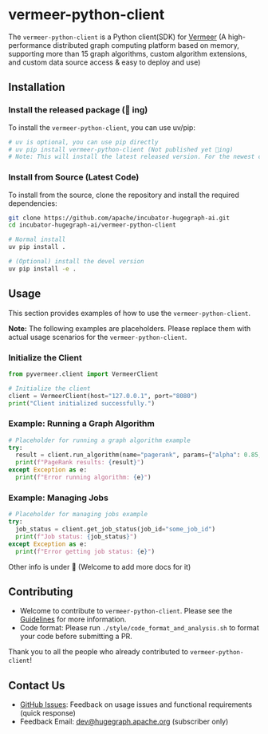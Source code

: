 # vermeer-python-client

The `vermeer-python-client` is a Python client(SDK) for [Vermeer](https://github.com/apache/incubator-hugegraph-computer/tree/master/vermeer#readme) (A high-performance distributed graph computing platform based on memory, supporting more than 15 graph algorithms, custom algorithm extensions, and custom data source access & easy to deploy and use)

## Installation

### Install the released package (🚧 ing)

To install the `vermeer-python-client`, you can use uv/pip:

```bash
# uv is optional, you can use pip directly
# uv pip install vermeer-python-client (Not published yet 🚧ing)
# Note: This will install the latest released version. For the newest code, please install from source.
```

### Install from Source (Latest Code)

To install from the source, clone the repository and install the required dependencies:

```bash
git clone https://github.com/apache/incubator-hugegraph-ai.git
cd incubator-hugegraph-ai/vermeer-python-client

# Normal install
uv pip install .

# (Optional) install the devel version
uv pip install -e .
```

## Usage

This section provides examples of how to use the `vermeer-python-client`.

**Note:** The following examples are placeholders. Please replace them with actual usage scenarios for the `vermeer-python-client`.

### Initialize the Client

```python
from pyvermeer.client import VermeerClient

# Initialize the client
client = VermeerClient(host="127.0.0.1", port="8080")
print("Client initialized successfully.")
```

### Example: Running a Graph Algorithm

```python
# Placeholder for running a graph algorithm example
try:
  result = client.run_algorithm(name="pagerank", params={"alpha": 0.85, "max_iter": 10})
  print(f"PageRank results: {result}")
except Exception as e:
  print(f"Error running algorithm: {e}")
```

### Example: Managing Jobs

```python
# Placeholder for managing jobs example
try:
  job_status = client.get_job_status(job_id="some_job_id")
  print(f"Job status: {job_status}")
except Exception as e:
  print(f"Error getting job status: {e}")
```

Other info is under 🚧 (Welcome to add more docs for it)

## Contributing

* Welcome to contribute to `vermeer-python-client`. Please see the [Guidelines](https://hugegraph.apache.org/docs/contribution-guidelines/) for more information.
* Code format: Please run `./style/code_format_and_analysis.sh` to format your code before submitting a PR.

Thank you to all the people who already contributed to `vermeer-python-client`!

## Contact Us

* [GitHub Issues](https://github.com/apache/incubator-hugegraph-ai/issues): Feedback on usage issues and functional requirements (quick response)
* Feedback Email: [dev@hugegraph.apache.org](mailto:dev@hugegraph.apache.org) (subscriber only)
```
